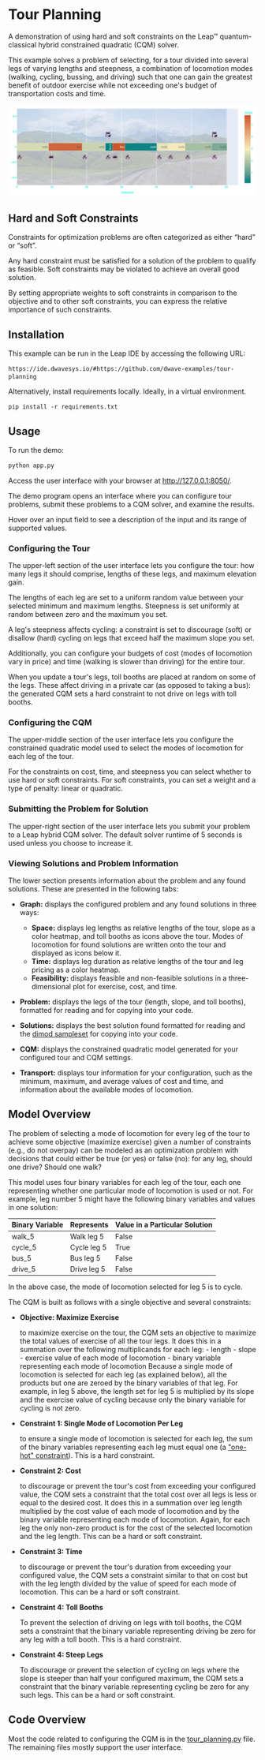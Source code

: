 # Tour Planning

A demonstration of using hard and soft constraints on the Leap&trade;
quantum-classical hybrid constrained quadratic (CQM) solver.

This example solves a problem of selecting, for a tour divided into several legs
of varying lengths and steepness, a combination of locomotion modes (walking,
cycling, bussing, and driving) such that one can gain the greatest benefit of
outdoor exercise while not exceeding one's budget of transportation costs and time.  

![Example Solution](assets/example_space_graph.png)

## Hard and Soft Constraints

Constraints for optimization problems are often categorized as either “hard” or
“soft”.

Any hard constraint  must be satisfied for a solution of the problem to qualify
as feasible. Soft constraints may be violated to achieve an overall good solution.

By setting appropriate weights to soft constraints in comparison to the objective
and to other soft constraints, you can express the relative importance of such
constraints.

## Installation

This example can be run in the Leap IDE by accessing the following URL:

    https://ide.dwavesys.io/#https://github.com/dwave-examples/tour-planning


Alternatively, install requirements locally. Ideally, in a virtual environment.

    pip install -r requirements.txt

## Usage

To run the demo:

```bash
python app.py
```

Access the user interface with your browser at http://127.0.0.1:8050/.

The demo program opens an interface where you can configure tour
problems, submit these problems to a CQM solver, and examine the results.

Hover over an input field to see a description of the input and its range of
supported values.

### Configuring the Tour

The upper-left section of the user interface lets you configure the tour: how
many legs it should comprise, lengths of these legs, and maximum elevation gain.

The lengths of each leg are set to a uniform random value between your selected
minimum and maximum lengths. Steepness is set uniformly at random between zero
and the maximum you set.

A leg's steepness affects cycling: a constraint is set to discourage (soft) or
disallow (hard) cycling on legs that exceed half the maximum slope you set.

Additionally, you can configure your budgets of cost (modes of locomotion
vary in price) and time (walking is slower than driving) for the entire tour.

When you update a tour's legs, toll booths are placed at random on some of the
legs. These affect driving in a private car (as opposed to taking a bus):
the generated CQM sets a hard constraint to not drive on legs with toll booths.

### Configuring the CQM

The upper-middle section of the user interface lets you configure the constrained
quadratic model used to select the modes of locomotion for each leg of the tour.

For the constraints on cost, time, and steepness you can select whether to
use hard or soft constraints. For soft constraints, you can set a weight and
a type of penalty: linear or quadratic.

### Submitting the Problem for Solution

The upper-right section of the user interface lets you submit your problem
to a Leap hybrid CQM solver. The default solver runtime of 5 seconds is used
unless you choose to increase it.

### Viewing Solutions and Problem Information

The lower section presents information about the problem and any found solutions.
These are presented in the following tabs:

* **Graph:** displays the configured problem and any found solutions in three ways:

    - **Space:** displays leg lengths as relative lengths of the tour, slope as a
      color heatmap, and toll booths as icons above the tour. Modes of locomotion
      for found solutions are written onto the tour and displayed as icons below
      it.
    - **Time:** displays leg duration as relative lengths of the tour and leg pricing
      as a color heatmap.   
    - **Feasibility:** displays feasible and non-feasible solutions in a
      three-dimensional plot for exercise, cost, and time.
* **Problem:** displays the legs of the tour (length, slope, and toll booths), formatted
    for reading and for copying into your code.
* **Solutions:** displays the best solution found formatted for reading and the
    [dimod sampleset](
https://docs.ocean.dwavesys.com/en/stable/docs_dimod/reference/sampleset.html)
    for copying into your code.
* **CQM:** displays the constrained quadratic model generated for your configured
    tour and CQM settings.
* **Transport:** displays tour information for your configuration, such as the
    minimum, maximum, and average values of cost and time, and information about
    the available modes of locomotion.

## Model Overview

The problem of selecting a mode of locomotion for every leg of the tour to achieve
some objective (maximize exercise) given a number of constraints (e.g., do not
overpay) can be modeled as an optimization problem with decisions that could
either be true (or yes) or false (no): for any leg, should one drive? Should one
walk?

This model uses four binary variables for each leg of the tour, each one representing
whether one particular mode of locomotion is used or not. For example, leg
number 5 might have the following binary variables and values in one solution:

| Binary Variable        | Represents    | Value in a Particular Solution |
|------------------------|---------------|--------------------------------|
| walk_5                 | Walk leg 5    | False                          |
| cycle_5                | Cycle leg 5   | True                           |
| bus_5                  | Bus leg 5     | False                          |
| drive_5                | Drive leg 5   | False                          |

In the above case, the mode of locomotion selected for leg 5 is to cycle.

The CQM is built as follows with a single objective and several constraints:

* **Objective: Maximize Exercise**

    to maximize exercise on the tour, the CQM sets an objective to
    maximize the total values of exercise of all the tour legs. It does this in
    a summation over the following multiplicands for each leg:
        - length
        - slope
        - exercise value of each mode of locomotion
        - binary variable representing each mode of locomotion
    Because a single mode of locomotion is selected for each leg (as explained
    below), all the products but one are zeroed by the binary variables of that
    leg. For example, in leg 5 above, the length set for leg 5 is multiplied by
    its slope and the exercise value of cycling because only the binary variable
    for cycling is not zero.
* **Constraint 1: Single Mode of Locomotion Per Leg**

    to ensure a single mode of locomotion is selected for each
    leg, the sum of the binary variables representing each leg must equal one
    (a ["one-hot" constraint](https://docs.dwavesys.com/docs/latest/handbook_reformulating.html)). This is a hard constraint.
* **Constraint 2: Cost**

    to discourage or prevent the tour's cost from exceeding
    your configured value, the CQM sets a constraint that the total cost over
    all legs is less or equal to the desired cost. It does this in a summation
    over leg length multiplied by the cost value of each mode of locomotion and
    by the binary variable representing each mode of locomotion. Again, for each
    leg the only non-zero product is for the cost of the selected locomotion and
    the leg length. This can be a hard or soft constraint.
* **Constraint 3: Time**

    to discourage or prevent the tour's duration from exceeding your configured
    value, the CQM sets a constraint similar to that on cost but with the leg
    length divided by the value of speed for each mode of locomotion. This can be
    a hard or soft constraint.

* **Constraint 4: Toll Booths**

    To prevent the selection of driving on legs with toll booths, the CQM sets a
    constraint that the binary variable representing driving be zero for any leg
    with a toll booth. This is a hard constraint.

* **Constraint 4: Steep Legs**

    To discourage or prevent the selection of cycling on legs where the slope
    is steeper than half your configured maximum, the CQM sets a constraint that
    the binary variable representing cycling be zero for any such legs.
    This can be a hard or soft constraint.

## Code Overview

Most the code related to configuring the CQM is in the
[tour_planning.py](tour_planning.py) file. The remaining files mostly support
the user interface.
